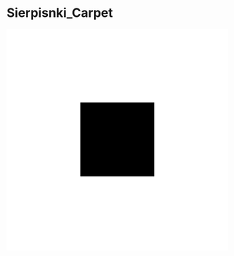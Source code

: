# Sierpisnki_Carpet

[![Sierpisnki_Carpet](Sierpisnki_Carpet/Sierpisnki_Carpet_Matrix/images/Sierpisnki_Carpet__step_6.gif)](https://github.com/jonathanAmancioSales/Fractals/blob/main/Sierpisnki_Carpet/Sierpisnki_Carpet_Matrix/images/Sierpisnki_Carpet__step_6.gif)

